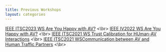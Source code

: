 ```yaml
---
title: Previous Workshops
layout: categories
---
```


[IEEE ITSC2023 WS Are You Happy with AV?](https://sites.google.com/view/are-you-happy-with-av-2023) <\br>
[IEEE IV2022 WS Are You Happy with AV?](https://sites.google.com/view/are-you-happy-with-av/) <\br>
[IEEE ITSC2021 WS Trust Calibration for HUman-AV Interactions](https://sites.google.com/view/human-av-trust-calibration/welcome) <\br>
[IEEE ITSC2021 WSCommunication between AV and Human Traffic Partners](https://sites.google.com/view/av-htp-communication) <\br>
